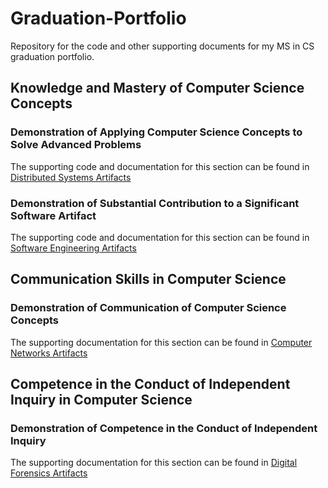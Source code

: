 # Graduation-Portfolio
Repository for the code and other supporting documents for my MS in CS graduation portfolio.

## Knowledge and Mastery of Computer Science Concepts
### Demonstration of Applying Computer Science Concepts to Solve Advanced Problems
The supporting code and documentation for this section can be found in [Distributed Systems Artifacts](https://github.com/muradapd/Graduation-Portfolio/tree/main/Distributed_Systems_Artifacts)

### Demonstration of Substantial Contribution to a Significant Software Artifact
The supporting code and documentation for this section can be found in [Software Engineering Artifacts](https://github.com/muradapd/Graduation-Portfolio/tree/main/Software_Engineering_Artifacts)

## Communication Skills in Computer Science
### Demonstration of Communication of Computer Science Concepts
The supporting documentation for this section can be found in [Computer Networks Artifacts](https://github.com/muradapd/Graduation-Portfolio/tree/main/Computer_Networks_Artifacts)

## Competence in the Conduct of Independent Inquiry in Computer Science
### Demonstration of Competence in the Conduct of Independent Inquiry
The supporting documentation for this section can be found in [Digital Forensics Artifacts](https://github.com/muradapd/Graduation-Portfolio/tree/main/Digital_Forensics_Artifacts)
